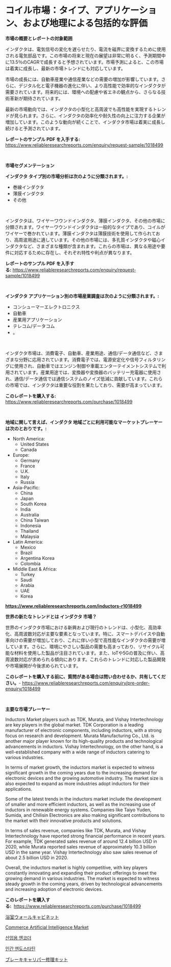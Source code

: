 <p><h1>コイル市場：タイプ、アプリケーション、および地理による包括的な評価</h1></p><p><strong>市場の概要とレポートの対象範囲</strong></p>
<p><p>インダクタは、電気信号の変化を遅らせたり、電流を磁界に変換するために使用される電気部品です。この市場の将来と現在の展望は非常に明るく、予測期間中に13.5％のCAGRで成長すると予想されています。市場予測によると、この市場は着実に成長し、最新の市場トレンドにも対応しています。</p><p>市場の成長には、自動車産業や通信産業などの需要の増加が影響しています。さらに、デジタル化と電子機器の進化に伴い、より高性能で効率的なインダクタが需要されています。将来的には、環境への配慮や省エネの観点から、さらなる技術革新が期待されています。</p><p>最新の市場動向では、インダクタの小型化と高周波でも高性能を実現するトレンドが見られます。さらに、インダクタの効率化や耐久性の向上に注力する企業が増加しています。このような動向が続くことで、インダクタ市場は着実に成長し続けると予測されています。</p></p>
<p><strong>レポートのサンプル PDF を入手する:</strong> <a href="https://www.reliableresearchreports.com/enquiry/request-sample/1018499">https://www.reliableresearchreports.com/enquiry/request-sample/1018499</a></p>
<p>&nbsp;</p>
<p><strong>市場セグメンテーション</strong></p>
<p><strong>インダクタ タイプ別の市場分析は次のように分類されます。:</strong></p>
<p><ul><li>巻線インダクタ</li><li>薄膜インダクタ</li><li>その他</li></ul></p>
<p>&nbsp;</p>
<p><p>インダクタは、ワイヤーワウンドインダクタ、薄膜インダクタ、その他の市場に分類されます。ワイヤーワウンドインダクタは一般的なタイプであり、コイルがワイヤーで巻かれています。薄膜インダクタは薄膜技術を使用して作られており、高周波用途に適しています。その他の市場には、多孔質インダクタや磁心インダクタなど、さまざまな種類が含まれます。これらの市場は、異なる用途や要件に対応するために存在し、それぞれ特性や利点が異なります。</p></p>
<p><strong>レポートのサンプル PDF を入手する:</strong>&nbsp;<a href="https://www.reliableresearchreports.com/enquiry/request-sample/1018499">https://www.reliableresearchreports.com/enquiry/request-sample/1018499</a></p>
<p>&nbsp;</p>
<p><strong> インダクタ アプリケーション別の市場産業調査は次のように分類されます。:</strong></p>
<p><ul><li>コンシューマーエレクトロニクス</li><li>自動車</li><li>産業用アプリケーション</li><li>テレコム/データコム</li><li>。</li></ul></p>
<p>&nbsp;</p>
<p><p>インダクタ市場は、消費電子、自動車、産業用途、通信/データ通信など、さまざまな分野に応用されています。消費電子では、電源安定化や信号フィルタリングに使用され、自動車ではエンジン制御や車載エンターテイメントシステムで利用されています。産業用途では、変換器や変換器のバッテリー充電器に使用され、通信/データ通信では通信システムのノイズ低減に貢献しています。これらの市場では、インダクタは重要な役割を果たしており、需要が高まっています。</p></p>
<p><strong>このレポートを購入する:</strong>&nbsp; <a href="https://www.reliableresearchreports.com/purchase/1018499">https://www.reliableresearchreports.com/purchase/1018499</a></p>
<p>&nbsp;</p>
<p><strong>地域に関して言えば、インダクタ 地域ごとに利用可能なマーケットプレーヤーは次のとおりです。:</strong></p>
<p><ul>
    <li>
        North America:
        <ul>
            <li>United States</li>
            <li>Canada</li>
        </ul>
    </li>
    <li>
        Europe:
        <ul>
            <li>Germany</li>
            <li>France</li>
            <li>U.K.</li>
            <li>Italy</li>
            <li>Russia</li>
        </ul>
    </li>
    <li>
        Asia-Pacific:
        <ul>
            <li>China</li>
            <li>Japan</li>
            <li>South Korea</li>
            <li>India</li>
            <li>Australia</li>
            <li>China Taiwan</li>
            <li>Indonesia</li>
            <li>Thailand</li>
            <li>Malaysia</li>
        </ul>
    </li>
    <li>
        Latin America:
        <ul>
            <li>Mexico</li>
            <li>Brazil</li>
            <li>Argentina Korea</li>
            <li>Colombia</li>
        </ul>
    </li>
    <li>
        Middle East & Africa:
        <ul>
            <li>Turkey</li>
            <li>Saudi</li>
            <li>Arabia</li>
            <li>UAE</li>
            <li>Korea</li>
        </ul>
    </li>
    </ul></p>
<p><strong><a href="https://www.reliableresearchreports.com/inductors-r1018499">https://www.reliableresearchreports.com/inductors-r1018499</a></strong>&nbsp;</p>
<p><strong>世界の新たなトレンドとは インダクタ 市場？</strong></p>
<p><p>世界のインダクタ市場における新興および現行のトレンドは、小型化、高効率化、高周波数対応が主要な要素となっています。特に、スマートデバイスや自動車向けの需要が増加しており、これに伴い小型で高性能なインダクタの需要が増しています。さらに、環境にやさしい製品の需要も高まっており、リサイクル可能な材料を使用した製品が注目されています。また、IoTや5Gの普及に伴い、高周波数対応が求められる傾向にあります。これらのトレンドに対応した製品開発や市場展開が今後求められています。</p></p>
<p><strong>このレポートを購入する前に、質問がある場合は問い合わせるか、共有してください。</strong>- <a href="https://www.reliableresearchreports.com/enquiry/pre-order-enquiry/1018499">https://www.reliableresearchreports.com/enquiry/pre-order-enquiry/1018499</a></p>
<p>&nbsp;</p>
<p><strong>主要な市場プレーヤー</strong></p>
<p><p>Inductors Market players such as TDK, Murata, and Vishay Intertechnology are key players in the global market. TDK Corporation is a leading manufacturer of electronic components, including inductors, with a strong focus on research and development. Murata Manufacturing Co., Ltd. is another major player known for its high-quality products and technological advancements in inductors. Vishay Intertechnology, on the other hand, is a well-established company with a wide range of inductors catering to various industries.</p><p>In terms of market growth, the inductors market is expected to witness significant growth in the coming years due to the increasing demand for electronic devices and the growing automotive industry. The market size is also expected to expand as more industries adopt inductors for their applications.</p><p>Some of the latest trends in the inductors market include the development of smaller and more efficient inductors, as well as the increasing use of inductors in renewable energy systems. Companies like Taiyo Yuden, Sumida, and Chilisin Electronics are also making significant contributions to the market with their innovative products and solutions.</p><p>In terms of sales revenue, companies like TDK, Murata, and Vishay Intertechnology have reported strong financial performance in recent years. For example, TDK generated sales revenue of around 12.4 billion USD in 2020, while Murata reported sales revenue of approximately 10.3 billion USD in the same year. Vishay Intertechnology also saw sales revenue of about 2.5 billion USD in 2020.</p><p>Overall, the inductors market is highly competitive, with key players constantly innovating and expanding their product offerings to meet the growing demand in various industries. The market is expected to witness steady growth in the coming years, driven by technological advancements and increasing adoption of electronic devices.</p></p>
<p><strong>このレポートを購入する:</strong>&nbsp;&nbsp;<a href="https://www.reliableresearchreports.com/purchase/1018499">https://www.reliableresearchreports.com/purchase/1018499</a></p>
<p><p><a href="https://medium.com/@nyahmertz1944/%E6%B5%B4%E5%AE%A4%E5%A3%81%E6%8E%9B%E3%81%91%E3%82%AD%E3%83%A3%E3%83%93%E3%83%8D%E3%83%83%E3%83%88%E3%81%AE%E5%B8%82%E5%A0%B4%E3%82%B7%E3%82%A7%E3%82%A2%E3%81%AE%E9%80%B2%E5%8C%96%E3%81%A8%E5%B8%82%E5%A0%B4%E6%88%90%E9%95%B7%E3%83%88%E3%83%AC%E3%83%B3%E3%83%892024%E5%B9%B4-2031%E5%B9%B4-3139c22ba3b9">浴室ウォールキャビネット</a></p><p><a href="https://github.com/YashRP12/Market-Research-Report-List-4/blob/main/commerce-artificial-intelligence-market.md">Commerce Artificial Intelligence Market</a></p><p><a href="https://medium.com/@bruiser75687/%EC%82%B0%EC%97%85%EC%9A%A9-%EC%9D%B8%EC%BD%94%EB%8D%94-%EC%8B%9C%EC%9E%A5-%EA%B7%9C%EB%AA%A8-%EC%8B%9C%EC%9E%A5-%EC%A0%84%EB%A7%9D-%EB%B0%8F-%EC%8B%9C%EC%9E%A5-%EC%98%88%EC%B8%A1-2024%EB%85%84%EB%B6%80%ED%84%B0-2031%EB%85%84%EA%B9%8C%EC%A7%80-ffd0ec5c4a08">산업용 엔코더</a></p><p><a href="https://medium.com/@nyahreinger1/2024%EB%85%84%EB%B6%80%ED%84%B0-2031%EB%85%84%EA%B9%8C%EC%A7%80%EC%9D%98-%EC%9D%B8%EA%B0%84-%EC%97%94%EB%8F%84%EC%8A%A4%ED%83%80%ED%8B%B4-%EC%8B%9C%EC%9E%A5-%EB%B6%84%EC%84%9D-%EB%B0%8F-%EA%B7%9C%EB%AA%A8-%EC%98%88%EC%B8%A1-dc82abe53c83">인간 엔도스타틴</a></p><p><a href="https://medium.com/@jonathanstephens626/%E3%83%96%E3%83%AC%E3%83%BC%E3%82%AD%E3%82%AD%E3%83%A3%E3%83%AA%E3%83%91%E3%83%BC%E4%BF%AE%E7%90%86%E3%82%AD%E3%83%83%E3%83%88%E5%B8%82%E5%A0%B4%E3%81%AF-%E5%B8%82%E5%A0%B4%E3%82%B7%E3%82%A7%E3%82%A2-%E5%B8%82%E5%A0%B4%E5%8B%95%E5%90%91-%E5%B8%82%E5%A0%B4%E6%88%90%E9%95%B7%E3%81%AB%E9%96%A2%E3%81%99%E3%82%8B%E6%83%85%E5%A0%B1%E3%82%92%E6%8F%90%E4%BE%9B%E3%81%97%E3%81%BE%E3%81%99-03846b10a950">ブレーキキャリパー修理キット</a></p></p>